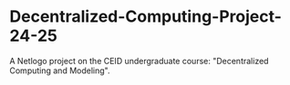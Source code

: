 # Decentralized-Computing-Project-24-25
A Netlogo project on the CEID undergraduate course: "Decentralized Computing and Modeling".
